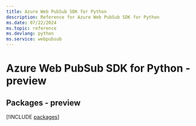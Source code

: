 ```yaml
---
title: Azure Web PubSub SDK for Python
description: Reference for Azure Web PubSub SDK for Python
ms.date: 07/22/2024
ms.topic: reference
ms.devlang: python
ms.service: webpubsub
---
```

# Azure Web PubSub SDK for Python - preview
## Packages - preview
[!INCLUDE [packages](web-pubsub-index.md)]